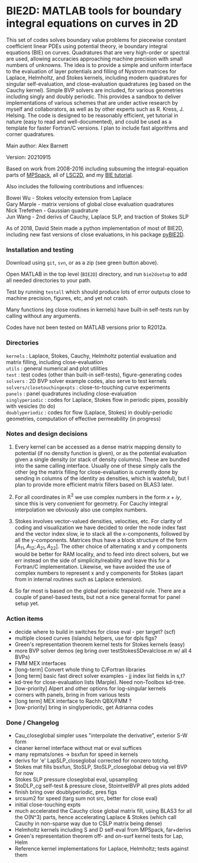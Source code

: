 # BIE2D: MATLAB tools for boundary integral equations on curves in 2D

This set of codes solves boundary value problems for piecewise constant coefficient linear PDEs using potential theory, ie boundary integral equations (BIE) on curves. Quadratures that are very high-order or spectral are used, allowing accuracies approaching machine precision with small numbers of unknowns. The idea is to provide a simple and uniform interface to the evaluation of layer potentials and filling of Nystrom matrices for Laplace, Helmholtz, and Stokes kernels, including modern quadratures for singular self-evaluation, and close-evaluation quadratures (eg based on the Cauchy kernel).  Simple BVP solvers are included, for various geometries including singly and doubly periodic. This provides a sandbox to deliver implementations of various schemes that are under active research by myself and collaborators, as well as by other experts such as R. Kress, J. Helsing. The code is designed to be reasonably efficient, yet tutorial in nature (easy to read and well-documented), and could be used as a template for faster Fortran/C versions.  I plan to include fast algorithms and corner quadratures.

Main author: Alex Barnett

Version: 20210915

Based on work from 2008-2016 including subsuming the integral-equation parts of [MPSpack](https://github.com/ahbarnett/mpspack), all of [LSC2D](http://math.dartmouth.edu/~ahb/software/lsc2d.tgz), and my [BIE tutorial](https://math.dartmouth.edu/~fastdirect/notes/quadrtut.zip).

Also includes the following contributions and influences:

  Bowei Wu - Stokes velocity extension from Laplace  
  Gary Marple - matrix versions of global close evaluation quadratures  
  Nick Trefethen - Gaussian quadrature  
  Jun Wang - 2nd derivs of Cauchy, Laplace SLP, and traction of Stokes SLP  

As of 2018, David Stein made a python implementation of most of BIE2D, including
new fast versions of close evaluations, in his package [pyBIE2D](https://github.com/dbstein/pybie2d).


### Installation and testing

Download using `git`, `svn`, or as a zip (see green button above).

Open MATLAB in the top level (`BIE2D`) directory, and run `bie2dsetup` to add all needed directories to your path. 

Test by running `testall` which should produce lots of error outputs close to machine precision, figures, etc, and yet not crash.

Many functions (eg close routines in kernels) have built-in self-tests run by calling without any arguments.

Codes have not been tested on MATLAB versions prior to R2012a.


### Directories

`kernels` : Laplace, Stokes, Cauchy, Helmholtz potential evaluation and matrix filling, including close-evaluation  
`utils`   : general numerical and plot utilities  
`test`    : test codes (other than built-in self-tests), figure-generating codes  
`solvers` : 2D BVP solver example codes, also serve to test kernels  
`solvers/closetouchingexpts` : close-to-touching curve experiments  
`panels`  : panel quadratures including close-evaluation  
`singlyperiodic` : codes for Laplace, Stokes flow in periodic pipes, possibly with vesicles (to do)  
`doublyperiodic` : codes for flow (Laplace, Stokes) in doubly-periodic geometries, computation of effective permeability (in progress)  

### Notes and design decisions

1. Every kernel can be accessed as a dense matrix mapping density to potential (if no density function is given), or as the potential evaluation given a single density (or stack of density columns).  These are bundled into the same calling interface.  Usually one of these simply calls the other (eg the matrix filling for close-evaluation is currently done by sending in columns of the identity as densities, which is wasteful), but I plan to provide more efficient matrix fillers based on BLAS3 later.

1. For all coordinates in $\mathbb{R}^2$ we use complex numbers in the form $x+iy$, since this is very convenient for geometry. For Cauchy integral interpolation we obviously also use complex numbers.

1. Stokes involves vector-valued densities, velocities, etc. For clarity of coding and visualization we have decided to order the node index fast and the vector index slow, ie to stack all the x-components, followed by all the y-components. Matrices thus have a block structure of the form $[A_{11}, A_{12}; A_{21}, A_{22}]$. The other choice of alternating x and y components would be better for RAM locality, and to feed into direct solvers, but we err instead on the side of simplicity/reability and leave this for a Fortran/C implementation. Likewise, we have avoided the use of complex numbers to represent x and y components for Stokes (apart from in internal routines such as Laplace extension).

1. So far most is based on the global periodic trapezoid rule. There are a couple of panel-based tests, but not a nice general format for panel setup yet.

### Action items

* decide where to build in switches for close eval - per target? (scf)
* multiple closed curves (islands) helpers, use for dpls figs?
* Green's representation theorem kernel tests for Stokes kernels (easy)
* more BVP solver demos (eg bring over testStokesSDevalclose.m w/ all 4 BVPs)
* FMM MEX interfaces
* [long-term] Convert whole thing to C/Fortran libraries
* [long term] basic fast direct solver examples - jj index list fields in s,t?
* kd-tree for close-evaluation lists (Marple). Need non-Toolbox kd-tree.
* [low-priority] Alpert and other options for log-singular kernels
* corners with panels, bring in from various tests
* [long term] MEX interface to Rachh QBX/FMM ?
* [low-priority] bring in singlyperiodic, get Adrianna codes

### Done / Changelog

* Cau_closeglobal simpler uses "interpolate the derivative", exterior S-W form
* cleaner kernel interface without mat or eval suffices
* many repmats/ones -> bsxfun for speed in kernels
* derivs for 'e' LapSLP_closeglobal corrected for nonzero totchg.
* Stokes mat fills bsxfun, StoSLP, StoSLP_closeglobal debug via vel BVP for now
* Stokes SLP pressure closeglobal eval, upsampling
* StoDLP_cg self-test & pressure close, StointvelBVP all pres plots added
* finish bring over doublyperiodic, pres figs
* srcsum2 for speed (targ sum not src, better for close eval)
* initial close-touching expts
* much accelerated the Cauchy close global matrix fill, using BLAS3 for all the O(N^3) parts, hence accelerating Laplace & Stokes (which call Cauchy in non-sparse way due to CSLP matrix being dense)
* Helmholtz kernels including S and D self-eval from MPSpack, far+derivs
* Green's representation theorem off- and on-surf kernel tests for Lap, Helm
* Reference kernel implementations for Laplace, Helmholtz; tests against them
